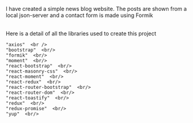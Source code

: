 I have created a simple news blog website. The posts are shown from a local json-server and a contact form is made using Formik  <br>
 <br>

Here is a detail of all the libraries used to create this project  <br>

    "axios"  <br />
    "bootstrap"  <br/>
    "formik"  <br/>
    "moment"  <br/>
    "react-bootstrap"  <br/>
    "react-masonry-css"  <br/>
    "react-moment"  <br/>
    "react-redux"  <br/>
    "react-router-bootstrap"  <br/>
    "react-router-dom"  <br/>
    "react-toastify"  <br/>
    "redux"  <br/>
    "redux-promise"  <br/>
    "yup"  <br/>
